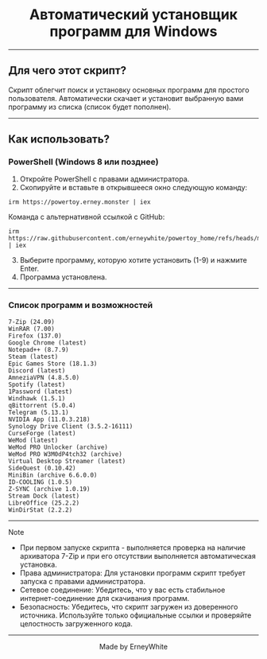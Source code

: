 <h1 align="center">Автоматический установщик программ для Windows</h1>

<hr>

## Для чего этот скрипт?
Скрипт облегчит поиск и установку основных программ для простого пользователя. Автоматически скачает и установит выбранную вами программу из списка (список будет пополнен).

---

## Как использовать?

### PowerShell (Windows 8 или позднее)

1.   Откройте PowerShell с правами администратора.
2.   Скопируйте и вставьте в открывшееся окно следующую команду:  
```
irm https://powertoy.erney.monster | iex
```
  Команда с альтернативной ссылкой с GitHub:
```
irm https://raw.githubusercontent.com/erneywhite/powertoy_home/refs/heads/main/powertoy.ps1 | iex
```

3.   Выберите программу, которую хотите установить (1-9) и нажмите Enter.
4.   Программа установлена.

---

### Список программ и возможностей
```
7-Zip (24.09)
WinRAR (7.00)
Firefox (137.0)
Google Chrome (latest)
Notepad++ (8.7.9)
Steam (latest)
Epic Games Store (18.1.3)
Discord (latest)
AmneziaVPN (4.8.5.0)
Spotify (latest)
1Password (latest)
Windhawk (1.5.1)
qBittorrent (5.0.4)
Telegram (5.13.1)
NVIDIA App (11.0.3.218)
Synology Drive Client (3.5.2-16111)
CurseForge (latest)
WeMod (latest)
WeMod PRO Unlocker (archive)
WeMod PRO W3M0dP4tch32 (archive)
Virtual Desktop Streamer (latest)
SideQuest (0.10.42)
MiniBin (archive 6.6.0.0)
ID-COOLING (1.0.5)
Z-SYNC (archive 1.0.19)
Stream Dock (latest)
LibreOffice (25.2.2)
WinDirStat (2.2.2)
```
---

> [!NOTE]
>
> - При первом запуске скрипта - выполняется проверка на наличие архиватора 7-Zip и при его отсутствии выполняется автоматическая установка.
> - Права администратора: Для установки программ скрипт требует запуска с правами администратора.
> - Сетевое соединение: Убедитесь, что у вас есть стабильное интернет-соединение для скачивания программ.
> - Безопасность: Убедитесь, что скрипт загружен из доверенного источника. Используйте только официальные ссылки и проверяйте целостность загруженного кода.

---

<p align="center">Made by ErneyWhite</p>
